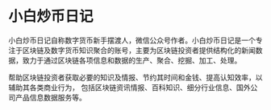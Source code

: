 # 

# 小白炒币日记

小白炒币日记自称数字货币新手摆渡人，微信公众号作者。小白炒币日记是一个专注于区块链及数字货币知识聚合的账号，主要为区块链投资者提供结构化的新闻数据，致力于通过区块链各项信息和数据的生产、聚合、挖掘、加工、处理。

帮助区块链投资者获取必要的知识及情报、节约其时间和金钱、提高认知效率，以辅助其各类商业行为， 包括区块链资讯情报、百科知识、细分行业信息、国外公司产品信息数据服务等。

